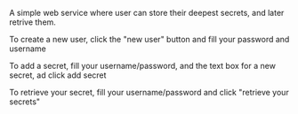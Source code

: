 
A simple web service where user can store their deepest secrets, and later retrive them.  

To create a new user, click the "new user" button and fill your password and username  

To add a secret, fill your username/password, and the text box for a new secret, ad click add secret  

To retrieve your secret, fill your username/password and click "retrieve your secrets"  
